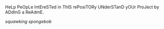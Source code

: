 HeLp PeOpLe IntEreSTed in ThIS rePosiTORy UNderSTanD yOUr ProJect by ADdInG a ReAdmE.

*squawking spongebob*
